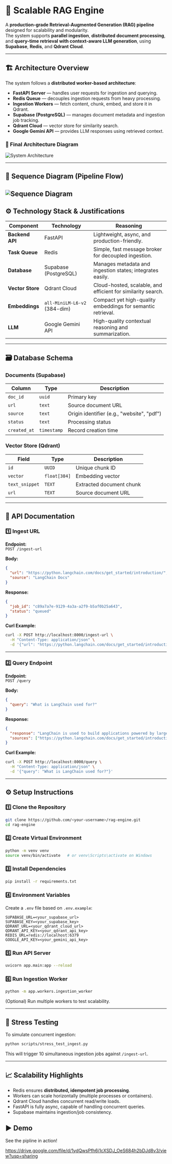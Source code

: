 # 🧠 Scalable RAG Engine

A **production-grade Retrieval-Augmented Generation (RAG) pipeline** designed for scalability and modularity.  
The system supports **parallel ingestion**, **distributed document processing**, and **query-time retrieval with context-aware LLM generation**, using **Supabase**, **Redis**, and **Qdrant Cloud**.

---

## 🏗️ Architecture Overview

The system follows a **distributed worker-based architecture**:

- **FastAPI Server** — handles user requests for ingestion and querying.
- **Redis Queue** — decouples ingestion requests from heavy processing.
- **Ingestion Workers** — fetch content, chunk, embed, and store it in Qdrant.
- **Supabase (PostgreSQL)** — manages document metadata and ingestion job tracking.
- **Qdrant Cloud** — vector store for similarity search.
- **Google Gemini API** — provides LLM responses using retrieved context.

### 🧩 Final Architecture Diagram

![System Architecture](./images/architecture.png)

---

## 🔁 Sequence Diagram (Pipeline Flow)

![Sequence Diagram](./images/sequence.png)
---

## ⚙️ Technology Stack & Justifications

| Component | Technology | Reasoning |
|------------|-------------|------------|
| **Backend API** | FastAPI | Lightweight, async, and production-friendly. |
| **Task Queue** | Redis | Simple, fast message broker for decoupled ingestion. |
| **Database** | Supabase (PostgreSQL) | Manages metadata and ingestion states; integrates easily. |
| **Vector Store** | Qdrant Cloud | Cloud-hosted, scalable, and efficient for similarity search. |
| **Embeddings** | `all-MiniLM-L6-v2` (384-dim) | Compact yet high-quality embeddings for semantic retrieval. |
| **LLM** | Google Gemini API | High-quality contextual reasoning and summarization. |

---

## 🗃️ Database Schema

### Documents (Supabase)
| Column | Type | Description |
|--------|------|-------------|
| `doc_id` | `uuid` | Primary key |
| `url` | `text` | Source document URL |
| `source` | `text` | Origin identifier (e.g., "website", "pdf") |
| `status` | `text` | Processing status |
| `created_at` | `timestamp` | Record creation time |

### Vector Store (Qdrant)
| Field | Type | Description |
|-------|------|-------------|
| `id` | `UUID` | Unique chunk ID |
| `vector` | `float[384]` | Embedding vector |
| `text_snippet` | `TEXT` | Extracted document chunk |
| `url` | `TEXT` | Source document URL |

---

## 🧩 API Documentation

### 1️⃣ Ingest URL
**Endpoint:**  
`POST /ingest-url`

**Body:**
```json
{
  "url": "https://python.langchain.com/docs/get_started/introduction/",
  "source": "LangChain Docs"
}
```

**Response:**
```json
{
  "job_id": "c89a7a7e-9129-4a3a-a2f9-b5af0b25a643",
  "status": "queued"
}
```

**Curl Example:**
```bash
curl -X POST http://localhost:8000/ingest-url \
  -H "Content-Type: application/json" \
  -d '{"url": "https://python.langchain.com/docs/get_started/introduction/", "source": "LangChain Docs"}'
```

---

### 2️⃣ Query Endpoint
**Endpoint:**  
`POST /query`

**Body:**
```json
{
  "query": "What is LangChain used for?"
}
```

**Response:**
```json
{
  "response": "LangChain is used to build applications powered by large language models.",
  "sources": ["https://python.langchain.com/docs/get_started/introduction/"]
}
```

**Curl Example:**
```bash
curl -X POST http://localhost:8000/query \
  -H "Content-Type: application/json" \
  -d '{"query": "What is LangChain used for?"}'
```

---

## ⚙️ Setup Instructions

### 1️⃣ Clone the Repository
```bash
git clone https://github.com/<your-username>/rag-engine.git
cd rag-engine
```

### 2️⃣ Create Virtual Environment
```bash
python -m venv venv
source venv/bin/activate   # or venv\Scripts\activate on Windows
```

### 3️⃣ Install Dependencies
```bash
pip install -r requirements.txt
```

### 4️⃣ Environment Variables
Create a `.env` file based on `.env.example`:

```
SUPABASE_URL=<your_supabase_url>
SUPABASE_KEY=<your_supabase_key>
QDRANT_URL=<your_qdrant_cloud_url>
QDRANT_API_KEY=<your_qdrant_api_key>
REDIS_URL=redis://localhost:6379
GOOGLE_API_KEY=<your_gemini_api_key>
```

### 5️⃣ Run API Server
```bash
uvicorn app.main:app --reload
```

### 6️⃣ Run Ingestion Worker
```bash
python -m app.workers.ingestion_worker
```

(Optional) Run multiple workers to test scalability.

---

## 🧪 Stress Testing

To simulate concurrent ingestion:
```bash
python scripts/stress_test_ingest.py
```
This will trigger 10 simultaneous ingestion jobs against `/ingest-url`.

---

## 📈 Scalability Highlights

- Redis ensures **distributed, idempotent job processing**.
- Workers can scale horizontally (multiple processes or containers).
- Qdrant Cloud handles concurrent read/write loads.
- FastAPI is fully async, capable of handling concurrent queries.
- Supabase maintains ingestion/job consistency.

## ▶️ Demo
See the pipline in action!

https://drive.google.com/file/d/1ydQwsPfh6i1cXSDJ_OeS684h2bDJd8v3/view?usp=sharing